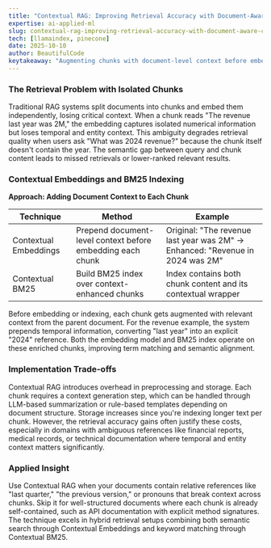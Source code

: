 ```yaml
---
title: "Contextual RAG: Improving Retrieval Accuracy with Document-Aware Chunking"
expertise: ai-applied-ml
slug: contextual-rag-improving-retrieval-accuracy-with-document-aware-chunking
tech: [llamaindex, pinecone]
date: 2025-10-10
author: BeautifulCode
keytakeaway: "Augmenting chunks with document-level context before embedding and indexing bridges the semantic gap between ambiguous chunk content and precise user queries, significantly improving retrieval accuracy in RAG systems."
---
```


### The Retrieval Problem with Isolated Chunks

Traditional RAG systems split documents into chunks and embed them independently, losing critical context. When a chunk reads "The revenue last year was 2M," the embedding captures isolated numerical information but loses temporal and entity context. This ambiguity degrades retrieval quality when users ask "What was 2024 revenue?" because the chunk itself doesn't contain the year. The semantic gap between query and chunk content leads to missed retrievals or lower-ranked relevant results.

### Contextual Embeddings and BM25 Indexing

**Approach: Adding Document Context to Each Chunk**

| Technique | Method | Example |
|-----------|--------|---------|
| Contextual Embeddings | Prepend document-level context before embedding each chunk | Original: "The revenue last year was 2M" → Enhanced: "Revenue in 2024 was 2M" |
| Contextual BM25 | Build BM25 index over context-enhanced chunks | Index contains both chunk content and its contextual wrapper |

Before embedding or indexing, each chunk gets augmented with relevant context from the parent document. For the revenue example, the system prepends temporal information, converting "last year" into an explicit "2024" reference. Both the embedding model and BM25 index operate on these enriched chunks, improving term matching and semantic alignment.

### Implementation Trade-offs

Contextual RAG introduces overhead in preprocessing and storage. Each chunk requires a context generation step, which can be handled through LLM-based summarization or rule-based templates depending on document structure. Storage increases since you're indexing longer text per chunk. However, the retrieval accuracy gains often justify these costs, especially in domains with ambiguous references like financial reports, medical records, or technical documentation where temporal and entity context matters significantly.

### Applied Insight

Use Contextual RAG when your documents contain relative references like "last quarter," "the previous version," or pronouns that break context across chunks. Skip it for well-structured documents where each chunk is already self-contained, such as API documentation with explicit method signatures. The technique excels in hybrid retrieval setups combining both semantic search through Contextual Embeddings and keyword matching through Contextual BM25.